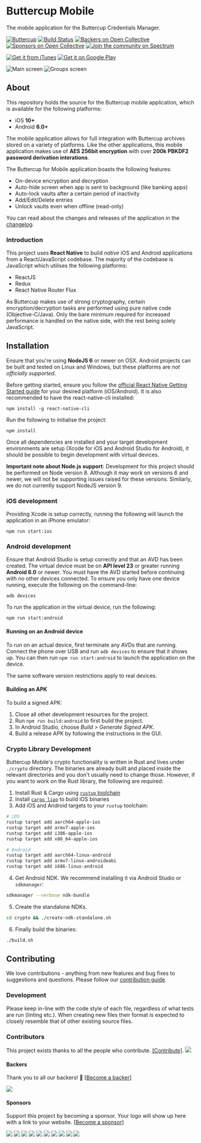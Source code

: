 # Buttercup Mobile
The mobile application for the Buttercup Credentials Manager.

[![Buttercup](https://cdn.rawgit.com/buttercup-pw/buttercup-assets/6582a033/badge/buttercup-slim.svg)](https://buttercup.pw) [![Build Status](https://travis-ci.org/buttercup/buttercup-mobile.svg?branch=master)](https://travis-ci.org/buttercup/buttercup-mobile) [![Backers on Open Collective](https://opencollective.com/buttercup/backers/badge.svg)](#backers) [![Sponsors on Open Collective](https://opencollective.com/buttercup/sponsors/badge.svg)](#sponsors) [![Join the community on Spectrum](https://withspectrum.github.io/badge/badge.svg)](https://spectrum.chat/buttercup)

[![Get it from iTunes](https://buttercup.pw/static/img/appstore.svg)](https://itunes.apple.com/us/app/buttercup-password-manager/id1294001514) [![Get it on Google Play](https://buttercup.pw/static/img/googleplay.svg)](https://play.google.com/store/apps/details?id=com.buttercup&hl=en&utm_campaign=github&pcampaignid=badge-2017-10-31)

![Main screen](https://github.com/buttercup/buttercup-mobile/raw/master/bcup-1.png) ![Groups screen](https://github.com/buttercup/buttercup-mobile/raw/master/bcup-2.png)

## About
This repository holds the source for the Buttercup mobile application, which is available for the following platforms:

 * iOS **10+**
 * Android **6.0+**

The mobile application allows for full integration with Buttercup archives stored on a variety of platforms. Like the other applications, this mobile application makes use of **AES 256bit encryption** with over **200k PBKDF2 password derivation interations**.

The Buttercup for Mobile application boasts the following features:

 * On-device encryption and decryption
 * Auto-hide screen when app is sent to background (like banking apps)
 * Auto-lock vaults after a certain period of inactivity
 * Add/Edit/Delete entries
 * Unlock vaults even when offline (read-only)

You can read about the changes and releases of the application in the [changelog](CHANGELOG.md).

### Introduction
This project uses **React Native** to build _native_ iOS and Android applications from a React/JavaScript codebase. The majority of the codebase is JavaScript which utilises the following platforms:

 * ReactJS
 * Redux
 * React Native Router Flux

As Buttercup makes use of strong cryptography, certain encryption/decryption tasks are performed using pure native code (Objective-C/Java). Only the bare minimum required for increased performance is handled on the native side, with the rest being solely JavaScript.

## Installation
Ensure that you're using **NodeJS 6** or newer on OSX. Android projects can be built and tested on Linux and Windows, but these platforms are _not officially supported_.

Before getting started, ensure you follow the [official React Native Getting Started guide](https://facebook.github.io/react-native/docs/getting-started.html) for your desired platform (iOS/Android). It is also recommended to have the react-native-cli installed:

```shell
npm install -g react-native-cli
```

Run the following to initialise the project:

```shell
npm install
```

Once all dependencies are installed and your target development environments are setup (Xcode for iOS and Android Studio for Android), it should be possible to begin development with virtual devices.

**Important note about Node.js support**: Development for this project should be performed on Node version 8. Although it may work on versions 6 and newer, we will not be supporting issues raised for these versions. Similarly, we do not currently support NodeJS version 9.

### iOS development
Providing Xcode is setup correctly, running the following will launch the application in an iPhone emulator:

```shell
npm run start:ios
```

### Android development
Ensure that Android Studio is setup correctly and that an AVD has been created. The virtual device must be on **API level 23** or greater running **Android 6.0** or newer. You must have the AVD started before continuing with no other devices connected. To ensure you only have one device running, execute the following on the command-line:

```shell
adb devices
```

To run the application in the virtual device, run the following:

```shell
npm run start:android
```

#### Running on an Android device
To run on an actual device, first terminate any AVDs that are running. Connect the phone over USB and run `adb devices` to ensure that it shows up. You can then run `npm run start:android` to launch the application on the device.

The same software version restrictions apply to real devices.

#### Building an APK
To build a signed APK:

 1. Close all other development resources for the project.
 2. Run `npm run build:android` to first build the project.
 3. In Android Studio, choose _Build > Generate Signed APK_.
 4. Build a release APK by following the instructions in the GUI.

### Crypto Library Development

Buttercup Mobile's crypto functionality is written in Rust and lives under `./crypto` directory. The binaries are already built and placed inside the relevant directories and you don't usually need to change those. However, if you want to work on the Rust library, the following are required:

1. Install Rust & Cargo using [`rustup` toolchain](https://rustup.rs/)
2. Install [`cargo lipo`](https://github.com/TimNN/cargo-lipo) to build iOS binaries
3. Add iOS and Android targets to your `rustup` toolchain:

```sh
# iOS
rustup target add aarch64-apple-ios
rustup target add armv7-apple-ios
rustup target add i386-apple-ios
rustup target add x86_64-apple-ios

# Android
rustup target add aarch64-linux-android
rustup target add armv7-linux-androideabi
rustup target add i686-linux-android
```

4. Get Android NDK. We recommend installing it via Android Studio or `sdkmanager`:

```sh
sdkmanager --verbose ndk-bundle
```

5. Create the standalone NDKs.

```sh
cd crypto && ./create-ndk-standalone.sh
```

6. Finally build the binaries:

```sh
./build.sh
```

## Contributing
We love contributions - anything from new features and bug fixes to suggestions and questions. Please follow our [contribution guide](CONTRIBUTING.md).

### Development
Please keep in-line with the code style of each file, regardless of what tests are run (linting etc.). When creating new files their format is expected to closely resemble that of other existing source files.

### Contributors

This project exists thanks to all the people who contribute. [[Contribute]](CONTRIBUTING.md).
<a href="graphs/contributors"><img src="https://opencollective.com/buttercup/contributors.svg?width=890" /></a>

#### Backers

Thank you to all our backers! 🙏 [[Become a backer](https://opencollective.com/buttercup#backer)]

<a href="https://opencollective.com/buttercup#backers" target="_blank"><img src="https://opencollective.com/buttercup/backers.svg?width=890"></a>

#### Sponsors

Support this project by becoming a sponsor. Your logo will show up here with a link to your website. [[Become a sponsor](https://opencollective.com/buttercup#sponsor)]

<a href="https://opencollective.com/buttercup/sponsor/0/website" target="_blank"><img src="https://opencollective.com/buttercup/sponsor/0/avatar.svg"></a>
<a href="https://opencollective.com/buttercup/sponsor/1/website" target="_blank"><img src="https://opencollective.com/buttercup/sponsor/1/avatar.svg"></a>
<a href="https://opencollective.com/buttercup/sponsor/2/website" target="_blank"><img src="https://opencollective.com/buttercup/sponsor/2/avatar.svg"></a>
<a href="https://opencollective.com/buttercup/sponsor/3/website" target="_blank"><img src="https://opencollective.com/buttercup/sponsor/3/avatar.svg"></a>
<a href="https://opencollective.com/buttercup/sponsor/4/website" target="_blank"><img src="https://opencollective.com/buttercup/sponsor/4/avatar.svg"></a>
<a href="https://opencollective.com/buttercup/sponsor/5/website" target="_blank"><img src="https://opencollective.com/buttercup/sponsor/5/avatar.svg"></a>
<a href="https://opencollective.com/buttercup/sponsor/6/website" target="_blank"><img src="https://opencollective.com/buttercup/sponsor/6/avatar.svg"></a>
<a href="https://opencollective.com/buttercup/sponsor/7/website" target="_blank"><img src="https://opencollective.com/buttercup/sponsor/7/avatar.svg"></a>
<a href="https://opencollective.com/buttercup/sponsor/8/website" target="_blank"><img src="https://opencollective.com/buttercup/sponsor/8/avatar.svg"></a>
<a href="https://opencollective.com/buttercup/sponsor/9/website" target="_blank"><img src="https://opencollective.com/buttercup/sponsor/9/avatar.svg"></a>

